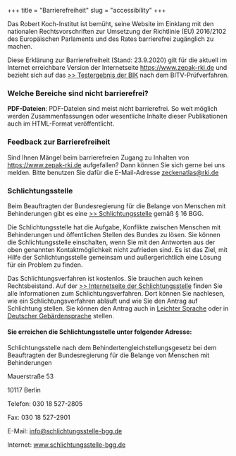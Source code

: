 +++
title = "Barrierefreiheit"
slug = "accessibility"
+++

Das Robert Koch-Institut ist bemüht, seine Website im Einklang mit den nationalen Rechtsvorschriften zur
Umsetzung der Richtlinie (EU) 2016/2102 des Europäischen Parlaments und des Rates barrierefrei zugänglich zu machen.

Diese Erklärung zur Barrierefreiheit (Stand: 23.9.2020) gilt für die aktuell im Internet erreichbare
Version der Internetseite https://www.zepak-rki.de und bezieht sich auf das
[>> Testergebnis der BIK](https://testen.bitv-test.de/index.php?a=ti&sid=2493) nach dem BITV-Prüfverfahren.

### Welche Bereiche sind nicht barrierefrei?

**PDF-Dateien**: PDF-Dateien sind meist nicht barrierefrei. So weit möglich werden Zusammenfassungen oder
wesentliche Inhalte dieser Publikationen auch im HTML-Format veröffentlicht.

### Feedback zur Barrierefreiheit

Sind Ihnen Mängel beim barrierefreien Zugang zu Inhalten von https://www.zepak-rki.de aufgefallen? Dann können Sie sich gerne bei uns melden. Bitte benutzen Sie dafür die E-Mail-Adresse [zeckenatlas@rki.de](mailto:zeckenatlas@rki.de)

### Schlichtungsstelle

Beim Beauftragten der Bundesregierung für die Belange von Menschen mit Behinderungen gibt es eine
[>> Schlichtungsstelle](http://www.schlichtungsstelle-bgg.de/) gemäß § 16 BGG.

Die Schlichtungsstelle hat die Aufgabe, Konflikte zwischen Menschen mit Behinderungen und öffentlichen Stellen des Bundes zu lösen.
Sie können die Schlichtungsstelle einschalten, wenn Sie mit den Antworten aus der oben genannten Kontaktmöglichkeit nicht zufrieden sind. Es ist das Ziel, mit Hilfe der Schlichtungsstelle gemeinsam und außergerichtlich eine Lösung für ein Problem zu finden.

Das Schlichtungsverfahren ist kostenlos. Sie brauchen auch keinen Rechtsbeistand.
Auf der [>> Internetseite der Schlichtungsstelle](http://www.schlichtungsstelle-bgg.de/) finden Sie alle
Informationen zum Schlichtungsverfahren. Dort können Sie nachlesen, wie ein Schlichtungsverfahren abläuft
und wie Sie den Antrag auf Schlichtung stellen. Sie können den Antrag auch in [Leichter Sprache](https://www.behindertenbeauftragter.de/DE/SchlichtungsstelleBGG/LS/LS_node.html)
oder in [Deutscher Gebärdensprache](https://www.behindertenbeauftragter.de/DE/SchlichtungsstelleBGG/GBS/GBS_node.html) stellen.


#### Sie erreichen die Schlichtungsstelle unter folgender Adresse:

Schlichtungsstelle nach dem Behindertengleichstellungsgesetz
bei dem Beauftragten der Bundesregierung für die Belange von Menschen mit Behinderungen

Mauerstraße 53

10117 Berlin

Telefon: 030 18 527-2805

Fax: 030 18 527-2901

E-Mail: [info@schlichtungsstelle-bgg.de](mailto:info@schlichtungsstelle-bgg.de)

Internet: www.schlichtungsstelle-bgg.de
